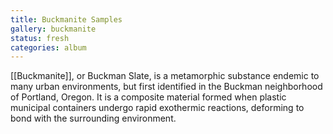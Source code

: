 ```yaml
---
title: Buckmanite Samples
gallery: buckmanite
status: fresh
categories: album
--- 
```



[[Buckmanite]], or Buckman Slate, is a metamorphic substance endemic to many urban environments, but first identified in the Buckman neighborhood of Portland, Oregon. It is a composite material formed when plastic municipal containers undergo rapid exothermic reactions, deforming to bond with the surrounding environment.

